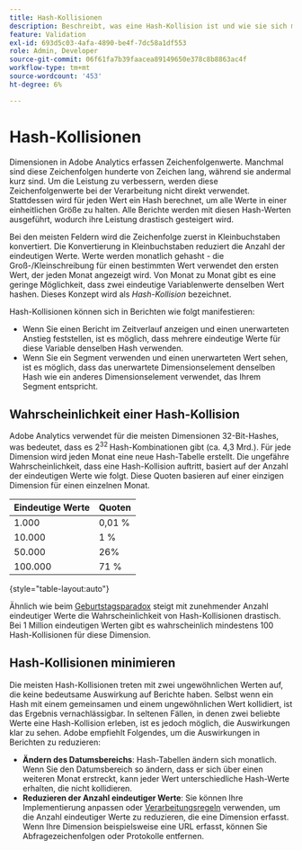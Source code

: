 ```yaml
---
title: Hash-Kollisionen
description: Beschreibt, was eine Hash-Kollision ist und wie sie sich manifestieren kann.
feature: Validation
exl-id: 693d5c03-4afa-4890-be4f-7dc58a1df553
role: Admin, Developer
source-git-commit: 06f61fa7b39faacea89149650e378c8b8863ac4f
workflow-type: tm+mt
source-wordcount: '453'
ht-degree: 6%

---
```


# Hash-Kollisionen

Dimensionen in Adobe Analytics erfassen Zeichenfolgenwerte. Manchmal sind diese Zeichenfolgen hunderte von Zeichen lang, während sie andermal kurz sind. Um die Leistung zu verbessern, werden diese Zeichenfolgenwerte bei der Verarbeitung nicht direkt verwendet. Stattdessen wird für jeden Wert ein Hash berechnet, um alle Werte in einer einheitlichen Größe zu halten. Alle Berichte werden mit diesen Hash-Werten ausgeführt, wodurch ihre Leistung drastisch gesteigert wird.

Bei den meisten Feldern wird die Zeichenfolge zuerst in Kleinbuchstaben konvertiert. Die Konvertierung in Kleinbuchstaben reduziert die Anzahl der eindeutigen Werte. Werte werden monatlich gehasht - die Groß-/Kleinschreibung für einen bestimmten Wert verwendet den ersten Wert, der jeden Monat angezeigt wird. Von Monat zu Monat gibt es eine geringe Möglichkeit, dass zwei eindeutige Variablenwerte denselben Wert hashen. Dieses Konzept wird als *Hash-Kollision* bezeichnet.

Hash-Kollisionen können sich in Berichten wie folgt manifestieren:

* Wenn Sie einen Bericht im Zeitverlauf anzeigen und einen unerwarteten Anstieg feststellen, ist es möglich, dass mehrere eindeutige Werte für diese Variable denselben Hash verwenden.
* Wenn Sie ein Segment verwenden und einen unerwarteten Wert sehen, ist es möglich, dass das unerwartete Dimensionselement denselben Hash wie ein anderes Dimensionselement verwendet, das Ihrem Segment entspricht.

## Wahrscheinlichkeit einer Hash-Kollision

Adobe Analytics verwendet für die meisten Dimensionen 32-Bit-Hashes, was bedeutet, dass es 2<sup>32 </sup> Hash-Kombinationen gibt (ca. 4,3 Mrd.). Für jede Dimension wird jeden Monat eine neue Hash-Tabelle erstellt. Die ungefähre Wahrscheinlichkeit, dass eine Hash-Kollision auftritt, basiert auf der Anzahl der eindeutigen Werte wie folgt. Diese Quoten basieren auf einer einzigen Dimension für einen einzelnen Monat.

| Eindeutige Werte | Quoten |
| --- | --- |
| 1.000 | 0,01 % |
| 10.000 | 1 % |
| 50.000 | 26% |
| 100.000 | 71 % |

{style="table-layout:auto"}

Ähnlich wie beim [Geburtstagsparadox](https://en.wikipedia.org/wiki/Birthday_problem) steigt mit zunehmender Anzahl eindeutiger Werte die Wahrscheinlichkeit von Hash-Kollisionen drastisch. Bei 1 Million eindeutigen Werten gibt es wahrscheinlich mindestens 100 Hash-Kollisionen für diese Dimension.

## Hash-Kollisionen minimieren

Die meisten Hash-Kollisionen treten mit zwei ungewöhnlichen Werten auf, die keine bedeutsame Auswirkung auf Berichte haben. Selbst wenn ein Hash mit einem gemeinsamen und einem ungewöhnlichen Wert kollidiert, ist das Ergebnis vernachlässigbar. In seltenen Fällen, in denen zwei beliebte Werte eine Hash-Kollision erleben, ist es jedoch möglich, die Auswirkungen klar zu sehen. Adobe empfiehlt Folgendes, um die Auswirkungen in Berichten zu reduzieren:

* **Ändern des Datumsbereichs**: Hash-Tabellen ändern sich monatlich. Wenn Sie den Datumsbereich so ändern, dass er sich über einen weiteren Monat erstreckt, kann jeder Wert unterschiedliche Hash-Werte erhalten, die nicht kollidieren.
* **Reduzieren der Anzahl eindeutiger Werte**: Sie können Ihre Implementierung anpassen oder [Verarbeitungsregeln](/help/admin/admin/c-manage-report-suites/c-edit-report-suites/general/c-processing-rules/processing-rules.md) verwenden, um die Anzahl eindeutiger Werte zu reduzieren, die eine Dimension erfasst. Wenn Ihre Dimension beispielsweise eine URL erfasst, können Sie Abfragezeichenfolgen oder Protokolle entfernen.

<!-- https://wiki.corp.adobe.com/pages/viewpage.action?spaceKey=OmniArch&title=Uniques -->
